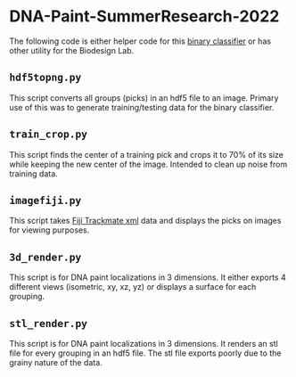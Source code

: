 # DNA-Paint-SummerResearch-2022
The following code is either helper code for this [binary classifier](https://colab.research.google.com/drive/1elS4sCJqXg2ybNFYJ3sbeeM9x0Wj5w4v?usp=sharing) or has other utility for the Biodesign Lab.

## `hdf5topng.py`
This script converts all groups (picks) in an hdf5 file to an image. Primary use of this was to generate training/testing data for the binary classifier.

## `train_crop.py`
This script finds the center of a training pick and crops it to 70% of its size while keeping the new center of the image. Intended to clean up noise from training data.

## `imagefiji.py`
This script takes [Fiji Trackmate xml](https://imagej.net/plugins/trackmate/) data and displays the picks on images for viewing purposes.

## `3d_render.py`
This script is for DNA paint localizations in 3 dimensions. It either exports 4 different views (isometric, xy, xz, yz) or displays a surface for each grouping.

## `stl_render.py`
This script is for DNA paint localizations in 3 dimensions. It renders an stl file for every grouping in an hdf5 file. The stl file exports poorly due to the grainy nature of the data.


